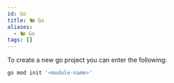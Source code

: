 ```yaml
---
id: Go
title: 🐿️ Go
aliases:
  - 🐿️ Go
tags: []
---
```

To create a new go project you can enter the following:

```sh
go mod init '<module-name>'
```